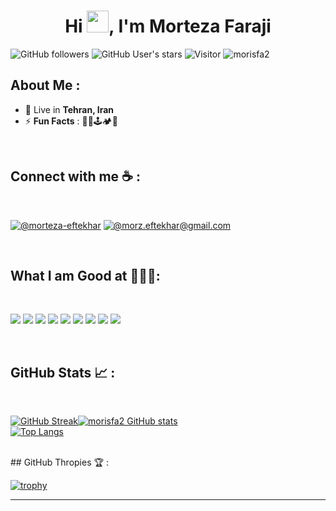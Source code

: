 
<h1 align="center">Hi <img src="https://media.giphy.com/media/hvRJCLFzcasrR4ia7z/giphy.gif" width="35">, I'm Morteza Faraji</h1>

![GitHub followers](https://img.shields.io/github/followers/morisfa2?style=social) ![GitHub User's stars](https://img.shields.io/github/stars/morisfa2?style=social) ![Visitor](https://visitor-badge.laobi.icu/badge?page_id=morisfa2.repoName) <img src="https://komarev.com/ghpvc/?username=morisfa2" alt="morisfa2" />

## About Me :

- 🏡 Live in **Tehran, Iran**
- ⚡ **Fun Facts** : 🧗🎶🕹🏕🥾

<br>

## Connect with me ☕ :

<br>

[![@morteza-eftekhar](https://img.icons8.com/fluency/48/000000/linkedin.png "@morteza-eftekhar")](https://www.linkedin.com/in/morteza-farajii/) 
[![@morz.eftekhar@gmail.com](https://img.icons8.com/fluency/48/000000/apple-mail.png "@myntunescom@gmail.com")](myntunescom@gmail.com)

<br>

## What I am Good at 👨🏻‍💻:

<br>

<img src="https://img.icons8.com/color/php"/> <img src="https://img.icons8.com/?size=64&id=7vdHawe2VPlT&format=png"/> <img src="https://img.icons8.com/color/git"/>  <img src="https://img.icons8.com/color/docker"/>  <img src="https://img.icons8.com/color/sql"/> <img src="https://img.icons8.com/color/bash"/> <img src="https://img.icons8.com/?size=64&id=4PiNHtUJVbLs&format=png&color=000000"/> <img src="https://img.icons8.com/?size=64&id=25Sjy8fKExYA&format=png&color=000000"/>  <img src="https://img.icons8.com/?size=64&id=MWiBjkuHeMVq&format=png&color=000000"/>  




<br>

## GitHub Stats 📈 :

<br>

[![GitHub Streak](https://github-readme-streak-stats.herokuapp.com?user=morisfa2&theme=blue-green&card_width=420&date_format=M%20j%5B%2C%20Y%5D)](https://git.io/streak-stats)[![morisfa2 GitHub stats](https://github-readme-stats.vercel.app/api?username=morisfa2&theme=blue-green&card_width=420&range=all_time)](https://github.com/morisfa2/github-readme-stats)
<br>
[![Top Langs](https://github-readme-stats.vercel.app/api/top-langs/?username=morisfa2&theme=blue-green&card_width=345)](https://github.com/morisfa2/github-readme-stats)


<br>
## GitHub Thropies 🏆 :

<br>

[![trophy](https://github-profile-trophy.vercel.app/?username=morisfa2&theme=matrix)](https://github.com/morisfa2/github-profile-trophy)



---
